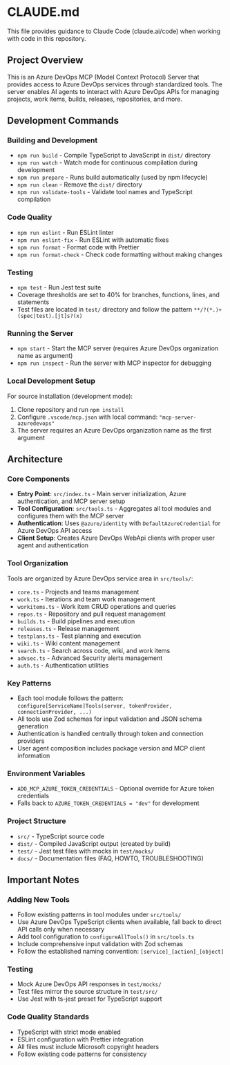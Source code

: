 # CLAUDE.md

This file provides guidance to Claude Code (claude.ai/code) when working with code in this repository.

## Project Overview

This is an Azure DevOps MCP (Model Context Protocol) Server that provides access to Azure DevOps services through standardized tools. The server enables AI agents to interact with Azure DevOps APIs for managing projects, work items, builds, releases, repositories, and more.

## Development Commands

### Building and Development
- `npm run build` - Compile TypeScript to JavaScript in `dist/` directory
- `npm run watch` - Watch mode for continuous compilation during development
- `npm run prepare` - Runs build automatically (used by npm lifecycle)
- `npm run clean` - Remove the `dist/` directory
- `npm run validate-tools` - Validate tool names and TypeScript compilation

### Code Quality
- `npm run eslint` - Run ESLint linter
- `npm run eslint-fix` - Run ESLint with automatic fixes
- `npm run format` - Format code with Prettier
- `npm run format-check` - Check code formatting without making changes

### Testing
- `npm test` - Run Jest test suite
- Coverage thresholds are set to 40% for branches, functions, lines, and statements
- Test files are located in `test/` directory and follow the pattern `**/?(*.)+(spec|test).[jt]s?(x)`

### Running the Server
- `npm start` - Start the MCP server (requires Azure DevOps organization name as argument)
- `npm run inspect` - Run the server with MCP inspector for debugging

### Local Development Setup
For source installation (development mode):
1. Clone repository and run `npm install`
2. Configure `.vscode/mcp.json` with local command: `"mcp-server-azuredevops"`
3. The server requires an Azure DevOps organization name as the first argument

## Architecture

### Core Components
- **Entry Point**: `src/index.ts` - Main server initialization, Azure authentication, and MCP server setup
- **Tool Configuration**: `src/tools.ts` - Aggregates all tool modules and configures them with the MCP server
- **Authentication**: Uses `@azure/identity` with `DefaultAzureCredential` for Azure DevOps API access
- **Client Setup**: Creates Azure DevOps WebApi clients with proper user agent and authentication

### Tool Organization
Tools are organized by Azure DevOps service area in `src/tools/`:
- `core.ts` - Projects and teams management
- `work.ts` - Iterations and team work management
- `workitems.ts` - Work item CRUD operations and queries
- `repos.ts` - Repository and pull request management
- `builds.ts` - Build pipelines and execution
- `releases.ts` - Release management
- `testplans.ts` - Test planning and execution
- `wiki.ts` - Wiki content management
- `search.ts` - Search across code, wiki, and work items
- `advsec.ts` - Advanced Security alerts management
- `auth.ts` - Authentication utilities

### Key Patterns
- Each tool module follows the pattern: `configure[ServiceName]Tools(server, tokenProvider, connectionProvider, ...)`
- All tools use Zod schemas for input validation and JSON schema generation
- Authentication is handled centrally through token and connection providers
- User agent composition includes package version and MCP client information

### Environment Variables
- `ADO_MCP_AZURE_TOKEN_CREDENTIALS` - Optional override for Azure token credentials
- Falls back to `AZURE_TOKEN_CREDENTIALS = "dev"` for development

### Project Structure
- `src/` - TypeScript source code
- `dist/` - Compiled JavaScript output (created by build)
- `test/` - Jest test files with mocks in `test/mocks/`
- `docs/` - Documentation files (FAQ, HOWTO, TROUBLESHOOTING)

## Important Notes

### Adding New Tools
- Follow existing patterns in tool modules under `src/tools/`
- Use Azure DevOps TypeScript clients when available, fall back to direct API calls only when necessary
- Add tool configuration to `configureAllTools()` in `src/tools.ts`
- Include comprehensive input validation with Zod schemas
- Follow the established naming convention: `[service]_[action]_[object]`

### Testing
- Mock Azure DevOps API responses in `test/mocks/`
- Test files mirror the source structure in `test/src/`
- Use Jest with ts-jest preset for TypeScript support

### Code Quality Standards
- TypeScript with strict mode enabled
- ESLint configuration with Prettier integration
- All files must include Microsoft copyright headers
- Follow existing code patterns for consistency